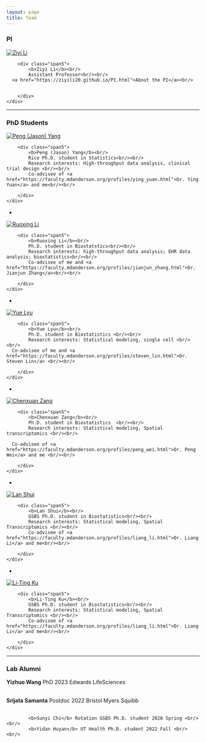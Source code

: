 ```yaml
---
layout: page
title: Team
---
```

### PI

<div class="container">


  <div class="row-fluid">
     <div class="span2">
        <a href="./assets/pics/Feng.jpg">
            <img src="./assets/pics/ZiyiLi.jpg"
                  title="Harry Feng" alt="Ziyi Li"/></a>
        	</div>

   
    
        <div class="span5">
            <b>Ziyi Li</b><br/>
			Assistant Professor<br/><br/>
      <a href="https://ziyili20.github.io/PI.html">About the PI</a><br/>
   
   
        </div>
    </div>
</div>

---



### PhD Students


<div class="container">

  <div class="row-fluid">
     <div class="span2">
        <a href="./assets/pics/PengYang.jpeg">
            <img src="./assets/pics/PengYang.jpeg"
                  title="Peng (Jason) Yang" alt="Peng (Jason) Yang"/></a>
        	</div>

    
        <div class="span5">
            <b>Peng (Jason) Yang</b><br/>
            Rice Ph.D. student in Statistics<br/><br/>
            Research interests: High-throughput data analysis, clinical trial design <br/><br/>
            Co-advisee of <a href="https://faculty.mdanderson.org/profiles/ying_yuan.html">Dr. Ying Yuan</a> and me<br/><br/>
       
        </div>
    </div>
</div>

-

<div class="container">

  <div class="row-fluid">
     <div class="span2">
        <a href="./assets/pics/RuoxingLi.jpeg">
            <img src="./assets/pics/RuoxingLi.jpeg"
                  title="Ruoxing Li" alt="Ruoxing Li"/></a>
        	</div>

    
        <div class="span5">
            <b>Ruoxing Li</b><br/>
            Ph.D. student in Biostatstics<br/><br/>
            Research interests: high-throughput data analysis; EHR data analysis; biostatistics<br/><br/>
            Co-advisee of me and <a href="https://faculty.mdanderson.org/profiles/jianjun_zhang.html">Dr. Jianjun Zhang</a><br/><br/>
       
        </div>
    </div>
</div>

-

<div class="container">

  <div class="row-fluid">
     <div class="span2">
        <a href="./assets/pics/YueLyu.jpg">
            <img src="./assets/pics/YueLyu.jpeg"
                  title="Yue Lyu" alt="Yue Lyu"/></a>
        	</div>
    
        <div class="span5">
            <b>Yue Lyu</b><br/>
            Ph.D. student in Biostatistics <br/><br/>
            Research interests: Statistical modeling, single cell <br/><br/>
      Co-advisee of me and <a href="https://faculty.mdanderson.org/profiles/steven_lin.html">Dr. Steven Lin</a> <br/><br/>
       
        </div>
    </div>
</div>

-

<div class="container">

  <div class="row-fluid">
     <div class="span2">
        <a href="./assets/pics/ChenxuanZang.jpg">
            <img src="./assets/pics/ChenxuanZang.jpeg"
                  title="Yue Lyu" alt="Chenxuan Zang"/></a>
        	</div>
    
        <div class="span5">
            <b>Chenxuan Zang</b><br/>
            Ph.D. student in Biostatistics  <br/><br/>
            Research interests: Statistical modeling, Spatial transcriptomics <br/><br/>
      
      Co-advisee of <a href="https://faculty.mdanderson.org/profiles/peng_wei.html">Dr. Peng Wei</a> and me <br/><br/>
       
        </div>
    </div>
</div>

-
<div class="container">

  <div class="row-fluid">
     <div class="span2">
        <a href="./assets/pics/LanShui.JPG">
            <img src="./assets/pics/LanShui.JPG"
                  title="Lan Shui" alt="Lan Shui"/></a>
        	</div>

    
        <div class="span5">
            <b>Lan Shui</b><br/>
            GSBS Ph.D. student in Biostatistics<br/><br/>
            Research interests: Statistical modeling, Spatial Transcriptomics <br/><br/>
            Co-advisee of <a href="https://faculty.mdanderson.org/profiles/liang_li.html">Dr. Liang Li</a> and me<br/><br/>
       
        </div>
    </div>
</div>

-
<div class="container">

  <div class="row-fluid">
     <div class="span2">
        <a href="./assets/pics/LiTing.PNG">
            <img src="./assets/pics/LiTing.PNG"
                  title="Li-Ting Ku" alt="Li-Ting Ku"/></a>
        	</div>

    
        <div class="span5">
            <b>Li-Ting Ku</b><br/>
            GSBS Ph.D. student in Biostatistics<br/><br/>
            Research interests: Statistical modeling, Spatial Transcriptomics <br/><br/>
            Co-advisee of <a href="https://faculty.mdanderson.org/profiles/liang_li.html">Dr. Liang Li</a> and me<br/><br/>
       
        </div>
    </div>
</div>

---

### Lab Alumni

<div class="container">

<b>Yizhuo Wang</b> PhD 2023 Edwards LifeSciences <br/><br/>

<b>Srijata Samanta</b> Postdoc 2022 Bristol Myers Squibb <br/><br/>

            <b>Sunyi Chi</b> Rotation GSBS Ph.D. student 2020 Spring <br/><br/>
            <b>Yidan Huyan</b> UT Health Ph.D. student 2022 Fall <br/><br/>
      
    
</div>